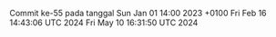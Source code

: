 Commit ke-55 pada tanggal Sun Jan 01 14:00 2023 +0100
Fri Feb 16 14:43:06 UTC 2024
Fri May 10 16:31:50 UTC 2024
